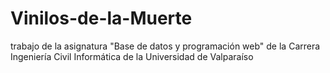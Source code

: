 # Vinilos-de-la-Muerte
trabajo de la asignatura "Base de datos y programación web" de la Carrera Ingeniería Civil Informática de la Universidad de Valparaíso
